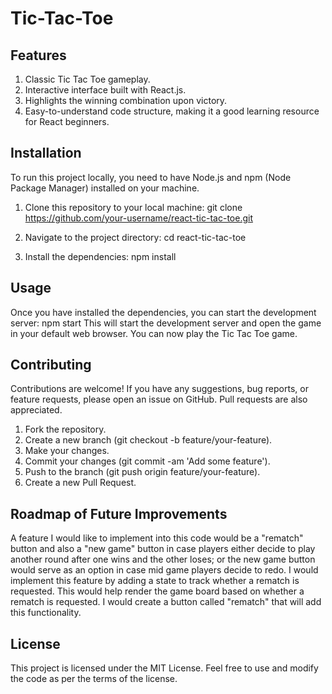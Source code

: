 # Tic-Tac-Toe
## Features
1. Classic Tic Tac Toe gameplay.
2. Interactive interface built with React.js.
3. Highlights the winning combination upon victory.
4. Easy-to-understand code structure, making it a good learning resource for React beginners.

## Installation
To run this project locally, you need to have Node.js and npm (Node Package Manager) installed on your machine.

1. Clone this repository to your local machine:
git clone https://github.com/your-username/react-tic-tac-toe.git

2. Navigate to the project directory:
cd react-tic-tac-toe

3. Install the dependencies:
npm install

## Usage
Once you have installed the dependencies, you can start the development server:
npm start
This will start the development server and open the game in your default web browser. You can now play the Tic Tac Toe game.

## Contributing
Contributions are welcome! If you have any suggestions, bug reports, or feature requests, please open an issue on GitHub. Pull requests are also appreciated.

1. Fork the repository.
2. Create a new branch (git checkout -b feature/your-feature).
3. Make your changes.
4. Commit your changes (git commit -am 'Add some feature').
5. Push to the branch (git push origin feature/your-feature).
6. Create a new Pull Request.

## Roadmap of Future Improvements
A feature I would like to implement into this code would be a "rematch" button and also a "new game" button in case players either decide to play another round after one wins and the other loses; or the new game button would serve as an option in case mid game players decide to redo. I would implement this feature by adding a state to track whether a rematch is requested. This would help render the game board based on whether a rematch is requested. I would create a button called "rematch" that will add this functionality.

## License
This project is licensed under the MIT License. Feel free to use and modify the code as per the terms of the license.






